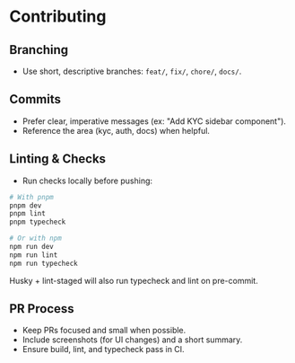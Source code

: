 # Contributing

## Branching

- Use short, descriptive branches: `feat/`, `fix/`, `chore/`, `docs/`.

## Commits

- Prefer clear, imperative messages (ex: "Add KYC sidebar component").
- Reference the area (kyc, auth, docs) when helpful.

## Linting & Checks

- Run checks locally before pushing:

```bash
# With pnpm
pnpm dev
pnpm lint
pnpm typecheck

# Or with npm
npm run dev
npm run lint
npm run typecheck
```

Husky + lint-staged will also run typecheck and lint on pre-commit.

## PR Process

- Keep PRs focused and small when possible.
- Include screenshots (for UI changes) and a short summary.
- Ensure build, lint, and typecheck pass in CI.
